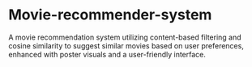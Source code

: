 # Movie-recommender-system
 A movie recommendation system utilizing content-based filtering and cosine similarity to suggest similar movies based on user preferences, enhanced with poster visuals and a user-friendly interface.
